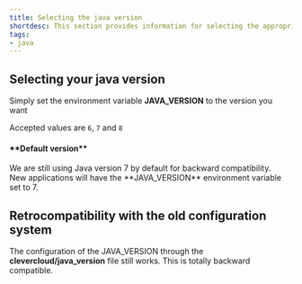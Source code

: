 ```yaml
---
title: Selecting the java version
shortdesc: This section provides information for selecting the appropriate java version for your application
tags:
- java
---
```


## Selecting your java version

Simply set the environment variable **JAVA_VERSION** to the version you want

Accepted values are `6`, `7` and `8`

<div class="alert alert-hot-problems">
<h4>**Default version**</h4>
We are still using Java version 7 by default for backward compatibility.<br/>
New applications will have the **JAVA_VERSION** environment variable set to 7.
</div>


## Retrocompatibility with the old configuration system

The configuration of the JAVA_VERSION through the **clevercloud/java_version** file still works. This is totally backward compatible.
